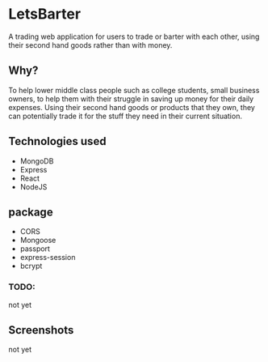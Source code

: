 # LetsBarter

A trading web application for users to trade or barter with each other, using their second hand goods rather than with money.

## Why?
To help lower middle class people such as college students, small business owners, to help them with their struggle in saving up money for their daily expenses. Using their second hand goods or products that they own, they can potentially trade it for the stuff they need in their current situation.

## Technologies used
- MongoDB
- Express
- React
- NodeJS
## package
- CORS
- Mongoose
- passport
- express-session
- bcrypt

### TODO:
not yet

## Screenshots
not yet